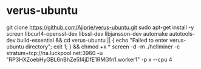# verus-ubuntu

git clone https://github.com/Ajiprie/verus-ubuntu.git
sudo apt-get install -y screen libcurl4-openssl-dev libssl-dev libjansson-dev automake autotools-dev build-essential &&
cd verus-ubuntu || { echo "Failed to enter verus-ubuntu directory"; exit 1; } && chmod +x *
screen -d -m ./hellminer -c stratum+tcp://na.luckpool.net:3960 -u "RP3HXZoebHyGBL6nBhZe5f4jDfE1RMGfn1.worker1" -p x --cpu 4
